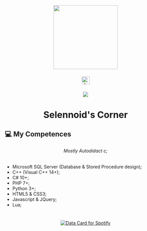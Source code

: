 <div align="center">
  <img height="200" src="https://i.imgur.com/MVdQK6I.png"  />
</div>

###

<div align="center">
  <a href="https://discord.com/users/1352461461707952240" target="_blank">
    <img src="https://img.shields.io/static/v1?message=Discord&logo=discord&label=&color=7289DA&logoColor=white&labelColor=&style=for-the-badge" height="25" alt="discord logo"  />
  </a>
</div>

###

<div align="center">
  <img src="https://visitor-badge.laobi.icu/badge?page_id=Selennoid.Selennoid&right_color=hotpink"  />
</div>

###

<h1 align="center">Selennoid's Corner</h1>

###

<h2 align="left">💻 My Competences</h2>

###

<h6 align="center">Mostly Autodidact c;</h6>

###

- Microsoft SQL Server (Database & Stored Procedure design);
- C++ (Visual C++ 14+);
- C# 10+;
- PHP 7+;
- Python 3+;
- HTML5 & CSS3;
- Javascript & JQuery;
- Lua;

###

<br clear="both">

<div align="center">
<a href="https://data-card-for-spotify.herokuapp.com/card?user_id=g4uf0ob2kdhhy4mbv2ovp82j1">
  <img src="https://data-card-for-spotify.herokuapp.com/api/card?user_id=g4uf0ob2kdhhy4mbv2ovp82j1" alt="Data Card for Spotify">
</a>
</div>

###
